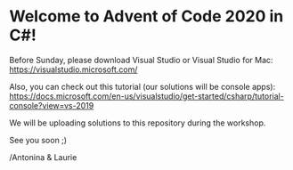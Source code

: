 # Welcome to Advent of Code 2020 in C#!

Before Sunday, please download Visual Studio or Visual Studio for Mac:
https://visualstudio.microsoft.com/

Also, you can check out this tutorial (our solutions will be console apps):
https://docs.microsoft.com/en-us/visualstudio/get-started/csharp/tutorial-console?view=vs-2019

We will be uploading solutions to this repository during the workshop.

See you soon ;)

/Antonina & Laurie
